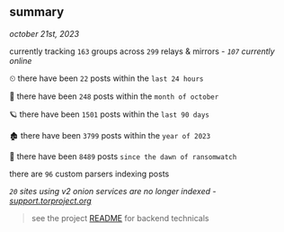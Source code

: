 
## summary
_october 21st, 2023_

currently tracking `163` groups across `299` relays & mirrors - _`107` currently online_

⏲ there have been `22` posts within the `last 24 hours`

🦈 there have been `248` posts within the `month of october`

🪐 there have been `1501` posts within the `last 90 days`

🏚 there have been `3799` posts within the `year of 2023`

🦕 there have been `8489` posts `since the dawn of ransomwatch`

there are `96` custom parsers indexing posts

_`20` sites using v2 onion services are no longer indexed - [support.torproject.org](https://support.torproject.org/onionservices/v2-deprecation/)_

> see the project [README](https://github.com/joshhighet/ransomwatch#ransomwatch--) for backend technicals
